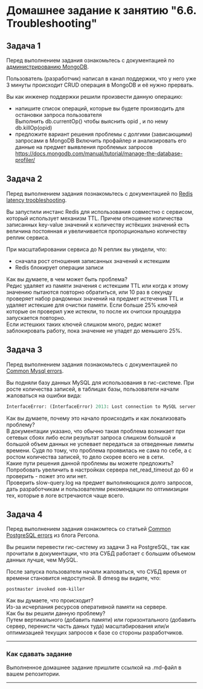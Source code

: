 # Домашнее задание к занятию "6.6. Troubleshooting"

## Задача 1

Перед выполнением задания ознакомьтесь с документацией по [администрированию MongoDB](https://docs.mongodb.com/manual/administration/).

Пользователь (разработчик) написал в канал поддержки, что у него уже 3 минуты происходит CRUD операция в MongoDB и её 
нужно прервать. 

Вы как инженер поддержки решили произвести данную операцию:
- напишите список операций, которые вы будете производить для остановки запроса пользователя  
	Выполнить db.currentOp() чтобы выяснить opid , и по нему db.killOp(opid)
- предложите вариант решения проблемы с долгими (зависающими) запросами в MongoDB
	Включить профайлер и анализировать его данные на предмет выявления проблемых запросов  
	https://docs.mongodb.com/manual/tutorial/manage-the-database-profiler/  

## Задача 2

Перед выполнением задания познакомьтесь с документацией по [Redis latency troobleshooting](https://redis.io/topics/latency).

Вы запустили инстанс Redis для использования совместно с сервисом, который использует механизм TTL. 
Причем отношение количества записанных key-value значений к количеству истёкших значений есть величина постоянная и
увеличивается пропорционально количеству реплик сервиса. 

При масштабировании сервиса до N реплик вы увидели, что:
- сначала рост отношения записанных значений к истекшим
- Redis блокирует операции записи


Как вы думаете, в чем может быть проблема?  
	Редис удаляет из памяти значения с истекшим TTL или когда к этому значению пытаются повторно обратиться, или 10 раз в секунду проверяет набор рандомных значений на предмет истечения TTL и удаляет истекшие для очистки памяти. Если больше 25% ключей которые он проверил уже истекли, то после их очитски процедура запускается повторно.  
Если истешких таких ключей слишком много, редис может заблокировать работу, пока значение не упадет до меньшего 25%.  
 
## Задача 3

Перед выполнением задания познакомьтесь с документацией по [Common Mysql errors](https://dev.mysql.com/doc/refman/8.0/en/common-errors.html).

Вы подняли базу данных MySQL для использования в гис-системе. При росте количества записей, в таблицах базы,
пользователи начали жаловаться на ошибки вида:
```python
InterfaceError: (InterfaceError) 2013: Lost connection to MySQL server during query u'SELECT..... '
```

Как вы думаете, почему это начало происходить и как локализовать проблему?  
	В документации указано, что обычно такая проблема возникает при сетевых сбоях либо если результат запроса слишком большой и большой объем данных не успевает передаться за отведенные лимиты времени. Судя по тому, что проблема проявилась не сама по себе, а с ростом количества записей, то дело скорее всего не в сети.  
Какие пути решения данной проблемы вы можете предложить?  
Попробовать увеличить в настройках сервера net_read_timeout до 60 и проверить - пожет это или нет.   
Проверить slow-query.log на предмет выполняющихся долго запросов, дать разработчикам и пользователям рекомендации по оптимизиции тех, которые в логе встречаются чаще всего.   

## Задача 4

Перед выполнением задания ознакомтесь со статьей [Common PostgreSQL errors](https://www.percona.com/blog/2020/06/05/10-common-postgresql-errors/) из блога Percona.

Вы решили перевести гис-систему из задачи 3 на PostgreSQL, так как прочитали в документации, что эта СУБД работает с 
большим объемом данных лучше, чем MySQL.

После запуска пользователи начали жаловаться, что СУБД время от времени становится недоступной. В dmesg вы видите, что:

`postmaster invoked oom-killer`

Как вы думаете, что происходит?  
	Из-за исчерпания ресурсов оперативной памяти на сервере.  
Как бы вы решили данную проблему?  
	Путем вертикального (добавить памяти) или горизонтального (добавить сервер, перенисти часть даных туда) масштабирования или/и оптимизацией текущих запросов к базе со стороны разработчиков.  

---

### Как cдавать задание

Выполненное домашнее задание пришлите ссылкой на .md-файл в вашем репозитории.

---
